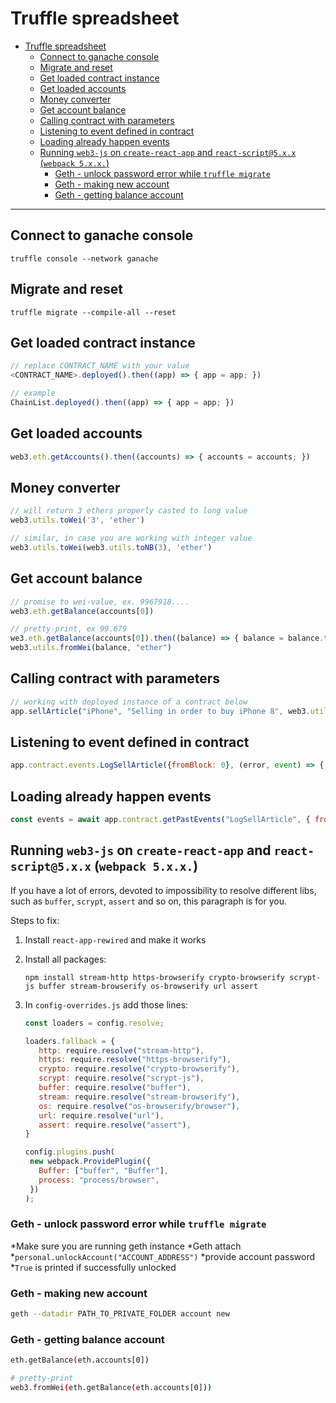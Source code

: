 # Truffle spreadsheet

- [Truffle spreadsheet](#truffle-spreadsheet)
  - [Connect to ganache console](#connect-to-ganache-console)
  - [Migrate and reset](#migrate-and-reset)
  - [Get loaded contract instance](#get-loaded-contract-instance)
  - [Get loaded accounts](#get-loaded-accounts)
  - [Money converter](#money-converter)
  - [Get account balance](#get-account-balance)
  - [Calling contract with parameters](#calling-contract-with-parameters)
  - [Listening to event defined in contract](#listening-to-event-defined-in-contract)
  - [Loading already happen events](#loading-already-happen-events)
  - [Running `web3-js` on `create-react-app` and `react-script@5.x.x` (`webpack 5.x.x.`)](#running-web3-js-on-create-react-app-and-react-script5xx-webpack-5xx)
    - [Geth - unlock password error while `truffle migrate`](#geth---unlock-password-error-while-truffle-migrate)
    - [Geth - making new account](#geth---making-new-account)
    - [Geth - getting balance account](#geth---getting-balance-account)

---

## Connect to ganache console

```shell
truffle console --network ganache
```

## Migrate and reset

```shell
truffle migrate --compile-all --reset
```

## Get loaded contract instance

```javascript
// replace CONTRACT_NAME with your value
<CONTRACT_NAME>.deployed().then((app) => { app = app; })

// example
ChainList.deployed().then((app) => { app = app; })

```

## Get loaded accounts

```javascript
web3.eth.getAccounts().then((accounts) => { accounts = accounts; })
```

## Money converter

```javascript
// will return 3 ethers properly casted to long value
web3.utils.toWei('3', 'ether')

// similar, in case you are working with integer value
web3.utils.toWei(web3.utils.toNB(3), 'ether') 
```

## Get account balance

```javascript
// promise to wei-value, ex. 9967918....
web3.eth.getBalance(accounts[0])

// pretty-print, ex 99.679
we3.eth.getBalance(accounts[0]).then((balance) => { balance = balance.toString() });
web3.utils.fromWei(balance, "ether")
```

## Calling contract with parameters

```javascript
// working with deployed instance of a contract below 
app.sellArticle("iPhone", "Selling in order to buy iPhone 8", web3.utils.toWei("3", "ether"), { from: accounts[1] })
```

## Listening to event defined in contract

```javascript
app.contract.events.LogSellArticle({fromBlock: 0}, (error, event) => { console.log(event); })
```

## Loading already happen events

```javascript
const events = await app.contract.getPastEvents("LogSellArticle", { fromBlock: 0 });
```

## Running `web3-js` on `create-react-app` and `react-script@5.x.x` (`webpack 5.x.x.`)

If you have a lot of errors, devoted to impossibility to resolve different libs, such as `buffer`, `scrypt`, `assert` and so on, this paragraph is for you.

Steps to fix:

1. Install `react-app-rewired` and make it works
2. Install all packages:

   ```shell
   npm install stream-http https-browserify crypto-browserify scrypt-js buffer stream-browserify os-browserify url assert
   ```

3. In `config-overrides.js` add those lines:

   ```javascript
   const loaders = config.resolve;

   loaders.fallback = {
      http: require.resolve("stream-http"),
      https: require.resolve("https-browserify"),
      crypto: require.resolve("crypto-browserify"),
      scrypt: require.resolve("scrypt-js"),
      buffer: require.resolve("buffer"),
      stream: require.resolve("stream-browserify"),
      os: require.resolve("os-browserify/browser"),
      url: require.resolve("url"),
      assert: require.resolve("assert"),
   }

   config.plugins.push(
    new webpack.ProvidePlugin({
      Buffer: ["buffer", "Buffer"],
      process: "process/browser",
    })
   );
   ```

### Geth - unlock password error while `truffle migrate`

*Make sure you are running geth instance
*Geth attach
*`personal.unlockAccount("ACCOUNT_ADDRESS")`
*provide account password
*`True` is printed if successfully unlocked

### Geth - making new account

```bash
geth --datadir PATH_TO_PRIVATE_FOLDER account new
```

### Geth - getting balance account

```bash
eth.getBalance(eth.accounts[0])

# pretty-print
web3.fromWei(eth.getBalance(eth.accounts[0]))
```
